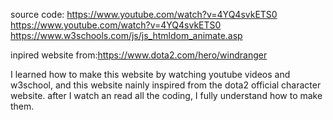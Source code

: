 source code: 
https://www.youtube.com/watch?v=4YQ4svkETS0
https://www.youtube.com/watch?v=4YQ4svkETS0
https://www.w3schools.com/js/js_htmldom_animate.asp

inpired website from:https://www.dota2.com/hero/windranger

I learned how to make this website by watching youtube videos and w3school, and this website nainly inspired from the dota2 official character website.
after I watch an read all the coding, I fully understand how to make them.
